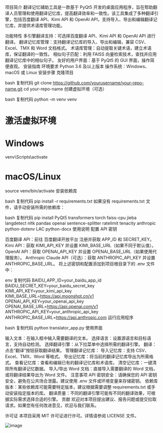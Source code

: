 项目简介
翻译记忆辅助工具是一款基于 PyQt5 开发的桌面应用程序，旨在帮助翻译人员管理和使用翻译记忆库，提高翻译效率和一致性。该工具集成了多种翻译引擎，包括百度翻译 API、Kimi API 和 OpenAI API，支持导入、导出和编辑翻译记忆库，并提供术语库管理功能。

功能特性
多引擎翻译支持：可选择百度翻译 API、Kimi API 和 OpenAI API 进行翻译。
翻译记忆库管理：支持翻译记忆库的导入、导出和编辑，兼容 CSV、Excel、TMX 和 Word 文档格式。
术语库管理：自动提取关键术语，建立术语库，保证翻译的一致性。
相似句子匹配：利用 FAISS 向量检索技术，查找并应用翻译记忆库中的相似句子。
友好的用户界面：基于 PyQt5 的 GUI 界面，操作简便直观。
安装指南
环境要求
Python 3.6 及以上版本
操作系统：Windows、macOS 或 Linux
安装步骤
克隆项目

bash
复制代码
git clone https://github.com/yourusername/your-repo-name.git
cd your-repo-name
创建虚拟环境（可选）

bash
复制代码
python -m venv venv
# 激活虚拟环境
# Windows
venv\Scripts\activate
# macOS/Linux
source venv/bin/activate
安装依赖库

bash
复制代码
pip install -r requirements.txt
如果没有 requirements.txt 文件，请手动安装所需的依赖库：

bash
复制代码
pip install PyQt5 transformers torch faiss-cpu jieba langdetect nltk pandas openai sentence-splitter ratelimit tenacity anthropic python-dotenv LAC python-docx
使用说明
配置 API 密钥

百度翻译 API：前往 百度翻译开放平台 注册并获取 APP_ID 和 SECRET_KEY。
Kimi API：获取 KIMI_API_KEY 并设置 KIMI_BASE_URL（如果不同于默认值）。
OpenAI API：获取 OPENAI_API_KEY 并设置 OPENAI_BASE_URL（如果使用代理服务）。
Anthropic Claude API（可选）：获取 ANTHROPIC_API_KEY 并设置 ANTHROPIC_BASE_URL。
将上述密钥和配置添加到项目根目录下的 .env 文件中：

env
复制代码
BAIDU_APP_ID=your_baidu_app_id
BAIDU_SECRET_KEY=your_baidu_secret_key
KIMI_API_KEY=your_kimi_api_key
KIMI_BASE_URL=https://api.moonshot.cn/v1
OPENAI_API_KEY=your_openai_api_key
OPENAI_BASE_URL=https://api.openai.com/v1
ANTHROPIC_API_KEY=your_anthropic_api_key
ANTHROPIC_BASE_URL=https://api.anthropic.com
运行应用程序

bash
复制代码
python translator_app.py
使用界面

输入文本：在输入框中输入需要翻译的文本。
选择语言：设置源语言和目标语言，支持自动检测。
选择翻译引擎：从下拉菜单中选择所需的翻译引擎。
翻译：点击“翻译”按钮获取翻译结果。
管理翻译记忆库：
导入记忆库：支持 CSV、Excel、TMX、Word 等格式。
导出记忆库：将当前的翻译记忆库导出为所需格式。
查看记忆库：查看和编辑已有的翻译记忆库和术语库。
清空记忆库：一键清除所有翻译记忆数据。
导入/导出 Word 文档：直接导入需要翻译的 Word 文档，或将翻译结果导出为 Word 文件。
注意事项
API 密钥安全：请确保您的 API 密钥安全，避免在公共场合泄露。建议使用 .env 文件或环境变量来存储密钥。
依赖库版本：某些依赖库可能需要特定版本，建议根据需要调整 requirements.txt 或手动安装指定版本的库。
翻译质量：不同的翻译引擎可能有不同的翻译效果，可根据实际需求选择合适的引擎。
贡献
欢迎对本项目提出建议、报告问题或提交拉取请求。如果您有任何改进意见，欢迎与我们联系。

许可证
本项目采用 MIT 许可证进行许可。详情请参阅 LICENSE 文件。


![image](https://github.com/user-attachments/assets/f2e92c90-799a-4275-b4ee-6dd5258c999e)



